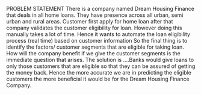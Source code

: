 PROBLEM STATEMENT
There is a company named Dream Housing Finance that deals in all home loans. 
They have presence across all urban, semi urban and rural areas. Customer first apply for home loan after that company validates the customer eligibility for loan.
However doing this manually takes a lot of time. Hence it wants to automate the loan eligibility process (real time) based on customer information
So the final thing is to identify the factors/ customer segments that are eligible for taking loan. 
How will the company benefit if we give the customer segments is the immediate question that arises. 
The solution is ….Banks would give loans to only those customers that are eligible so that they can be assured of getting the money back. 
Hence the more accurate we are in predicting the eligible customers the more beneficial it would be for the Dream Housing Finance Company.
